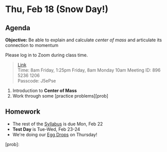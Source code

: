 Thu, Feb 18 (Snow Day!)
==================  
  
Agenda  
---------  
**Objective:** Be able to explain and calculate *center of mass* and articulate its connection to momentum

Please log in to Zoom during class time.  
> [Link](https://us02web.zoom.us/j/89652361206?pwd=L3ZYQzBGNitFK0J6K1M4Nk1iM1dYQT09)  
> Time: 8am Friday, 1:25pm Friday, 8am Monday 10am 
> Meeting ID: 896 5236 1206  
> Passcode: J5ePse  
  
1. Introduction to **Center of Mass**  
2. Work through some [practice problems][prob]
  
Homework   
-------------  
- The rest of the [Syllabus] is due Mon, Feb 22
- **Test Day** is Tue-Wed, Feb 23-24
- We're doing our [Egg Drops][egg] on Thursday!

[research]: https://avon.schoology.com/assignment/4621629308/
[syllabus]: https://avon.schoology.com/course/2624603229/materials?f=369842845
[egg]: https://avon.schoology.com/assignment/4650372025/
[prob]: 

<!--stackedit_data:
eyJoaXN0b3J5IjpbLTQ5MDI3NDY0LC0xODc2NDIxNzg4LC0xOD
ExNTYxNDEwLC03ODYyNzMzNjksLTE5Nzc1ODkxMTcsLTExNjc0
MDE5ODEsMTMwOTE5NDA4LDEyNjQ3Mzc4MzcsLTE1MDM1MDM1OT
UsMjAzNDMzOTczMywtNjg3MjU2MDE2LDUxMTIzODQyMSwtMTUz
MDQ3ODAyMSwxODE3ODQ0MDE3LC0xMzU3ODAzODEyLDE4NDc0MD
QzMzcsMzgxMjM4NTQ0LC0xODU5NzI2MDc3LDcxNTU2NjA4MSwy
MTM4MDEyNTE4XX0=
-->